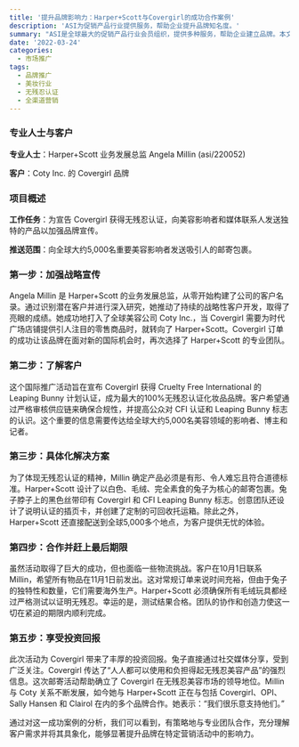 ```yaml
---
title: '提升品牌影响力：Harper+Scott与Covergirl的成功合作案例'
description: 'ASI为促销产品行业提供服务，帮助企业提升品牌知名度。'
summary: "ASI是全球最大的促销产品行业会员组织，提供多种服务，帮助企业建立品牌。本文探讨了Harper+Scott如何为Covergirl策划并执行了一次具有影响力的无残忍认证推广活动，从制定战略到落实细节，最终取得了显著的品牌提升效果。"
date: '2022-03-24'
categories:
  - 市场推广
tags:
  - 品牌推广
  - 美妆行业
  - 无残忍认证
  - 全渠道营销
---
```


### 专业人士与客户

**专业人士**：Harper+Scott 业务发展总监 Angela Millin (asi/220052)

**客户**：Coty Inc. 的 Covergirl 品牌

### 项目概述

**工作任务**：为宣告 Covergirl 获得无残忍认证，向美容影响者和媒体联系人发送独特的产品以加强品牌宣传。

**推送范围**：向全球大约5,000名重要美容影响者发送吸引人的邮寄包裹。

### 第一步：加强战略宣传

Angela Millin 是 Harper+Scott 的业务发展总监，从零开始构建了公司的客户名录。通过识别潜在客户并进行深入研究，她推动了持续的战略性客户开发，取得了亮眼的成绩。她成功地打入了全球美容公司 Coty Inc.，当 Covergirl 需要为时代广场店铺提供引人注目的零售商品时，就转向了 Harper+Scott。Covergirl 订单的成功让该品牌在面对新的国际机会时，再次选择了 Harper+Scott 的专业团队。

### 第二步：了解客户

这个国际推广活动旨在宣布 Covergirl 获得 Cruelty Free International 的 Leaping Bunny 计划认证，成为最大的100%无残忍认证化妆品品牌。客户希望通过严格审核供应链来确保合规性，并提高公众对 CFI 认证和 Leaping Bunny 标志的认识。这个重要的信息需要传达给全球大约5,000名美容领域的影响者、博主和记者。

### 第三步：具体化解决方案

为了体现无残忍认证的精神，Millin 确定产品必须是有形、令人难忘且符合道德标准。Harper+Scott 设计了以白色、毛绒、完全素食的兔子为核心的邮寄包裹。兔子脖子上的黑色丝带印有 Covergirl 和 CFI Leaping Bunny 标志。创意团队还设计了说明认证的插页卡，并创建了定制的可回收托运箱。除此之外，Harper+Scott 还直接配送到全球5,000多个地点，为客户提供无忧的体验。

### 第四步：合作并赶上最后期限

虽然活动取得了巨大的成功，但也面临一些物流挑战。客户在10月1日联系 Millin，希望所有物品在11月1日前发出。这对常规订单来说时间充裕，但由于兔子的独特性和数量，它们需要海外生产。Harper+Scott 必须确保所有毛绒玩具都经过严格测试以证明无残忍。幸运的是，测试结果合格。团队的协作和创造力使这一切在紧迫的期限内顺利完成。

### 第五步：享受投资回报

此次活动为 Covergirl 带来了丰厚的投资回报。兔子直接通过社交媒体分享，受到广泛关注。Covergirl 传达了“人人都可以使用和负担得起无残忍美容产品”的强烈信息。这次邮寄活动帮助确立了 Covergirl 在无残忍美容市场的领导地位。Millin 与 Coty 关系不断发展，如今她与 Harper+Scott 正在与包括 Covergirl、OPI、Sally Hansen 和 Clairol 在内的多个品牌合作。她表示：“我们很乐意支持他们。”

通过对这一成功案例的分析，我们可以看到，有策略地与专业团队合作，充分理解客户需求并将其具象化，能够显著提升品牌在特定营销活动中的影响力。
